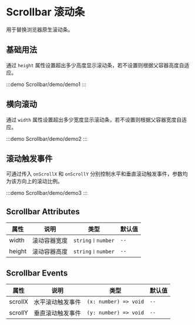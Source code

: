 # Scrollbar 滚动条

用于替换浏览器原生滚动条。

## 基础用法

通过 `height` 属性设置超出多少高度显示滚动条，若不设置则根据父容器高度自适应。

:::demo
Scrollbar/demo/demo1
:::

## 横向滚动

通过 `width` 属性设置超出多少宽度显示滚动条，若不设置则根据父容器宽度自适应。

:::demo
Scrollbar/demo/demo2
:::

## 滚动触发事件

可通过传入 `onScrollX` 和 `onScrollY` 分别控制水平和垂直滚动触发事件，参数均为该方向上的滚动比例。

:::demo
Scrollbar/demo/demo3
:::

## Scrollbar Attributes

| 属性   | 说明         | 类型             | 默认值 |
| ------ | ------------ | ---------------- | ------ |
| width  | 滚动容器宽度 | `string〡number` | `--`   |
| height | 滚动容器高度 | `string〡number` | `--`   |

## Scrollbar Events

| 属性    | 说明             | 类型                  | 默认值 |
| ------- | ---------------- | --------------------- | ------ |
| scrollX | 水平滚动触发事件 | `(x: number) => void` | `--`   |
| scrollY | 垂直滚动触发事件 | `(y: number) => void` | `--`   |
